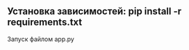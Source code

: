 Установка зависимостей:
pip install -r requirements.txt
----------------------------------------------------------
Запуск файлом app.py
